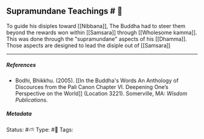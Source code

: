 ## Supramundane Teachings  # 🧠

To guide his disiples toward [[Nibbana]], The Buddha had to steer them beyond the rewards won within [[Samsara]] through [[Wholesome kamma]]. This was done through the "supramundane" aspects of his [[Dhamma]]. Those aspects are designed to lead the disiple out of [[Samsara]] 

___

##### References

- Bodhi, Bhikkhu. (2005). [[In the Buddha's Words An Anthology of Discources from the Pali Canon Chapter VI. Deepening One’s Perspective on the World]]   (Location 3221). Somerville, MA: _Wisdom Publications_.

##### Metadata
Status: #⛅️ 
Type: #🔵 
Tags: 